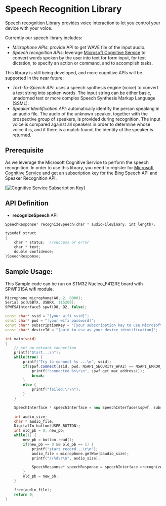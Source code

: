 # Speech Recognition Library

Speech recognition Library provides voice interaction to let you control your device with your voice.

Currently our speech library includes:
- *Microphone APIs*: provide API to get WAVE file of the input audio.
- *Speech recognition APIs*: leverage [Microsoft Cognitive Service](https://www.microsoft.com/cognitive-services/en-us/Speech-api/documentation/overview) to convert words spoken by the user into text for form input, for text dictation, to specify an action or command, and to accomplish tasks. 

This library is still being developed, and more cognitive APIs will be supported in the near future:
- *Text-To-Speech API*: uses a speech synthesis engine (voice) to convert a text string into spoken words. The input string can be either basic, unadorned text or more complex Speech Synthesis Markup Language (SSML).
- *Speaker Identification API*: automatically identify the person speaking in an audio file. The audio of the unknown speaker, together with the prospective group of speakers, is provided during recognition. The input voice is compared against all speakers in order to determine whose voice it is, and if there is a match found, the identity of the speaker is returned.

## Prerequisite
As we leverage the Microsoft Cognitive Service to perform the speech recognition. In order to use this library, you need to register for [Microsoft Cognitive Service](https://www.microsoft.com/cognitive-services/) and get an subscription key for the Bing Speech API and Speaker Recognition API.

[![Cognitive Service Subscription Key](https://doliotstorage.blob.core.windows.net/public-resources/cognitiveSubKey.JPG)]

## API Definition
- **recognizeSpeech** API
```cpp
SpeechResponse* recognizeSpeech(char * audioFileBinary, int length); 

typedef struct
{
    char * status;  //success or error
    char * text;
    double confidence;
}SpeechResponse;
```

## Sample Usage:
This Sample code can be run on STM32 Nucleo_F412RE board with SPWF01SA wifi module.

``` cpp
Microphone microphone(A0, 2, 8000);
Serial pc(USBTX, USBRX, 115200);
SPWFSAInterface5 spwf(D8, D2, false);

const char* ssid = "[your wifi ssid]";
const char* pwd = "[your wifi password]";
const char* subscriptionKey = "[your subscripption key to use Microsoft Cognitive Service]";
const char* deviceId = "[guid to use as your device identification]";

int main(void)
{
    // set uo network connection
    printf("Start...\n");
    while(true) {
        printf("Try to connect %s ...\n", ssid);
        if(spwf.connect(ssid, pwd, NSAPI_SECURITY_WPA2) == NSAPI_ERROR_OK) {
            printf("connected %s\r\n", spwf.get_mac_address());
            break;
        }
        else {
            printf("failed.\r\n");
        }
    }

    SpeechInterface * speechInterface = new SpeechInterface(&spwf, subscriptionKey, deviceId, true);
    
    int audio_size;
    char * audio_file;
    DigitalIn button(USER_BUTTON);
    int old_pb = 0, new_pb;
    while(1) {
        new_pb = button.read();
        if(new_pb == 0 && old_pb == 1) {
            printf("start record...\r\n");
            audio_file = microphone.getWav(&audio_size);
            printf("//%d\r\n", audio_size);

            SpeechResponse* speechResponse = speechInterface->recognizeSpeech(audio_file, audio_size);
        }
        old_pb = new_pb;
    }

    free(audio_file);
    return 0;
}
```